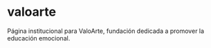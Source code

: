 # valoarte
Página institucional para ValoArte, fundación dedicada a promover la educación emocional.
